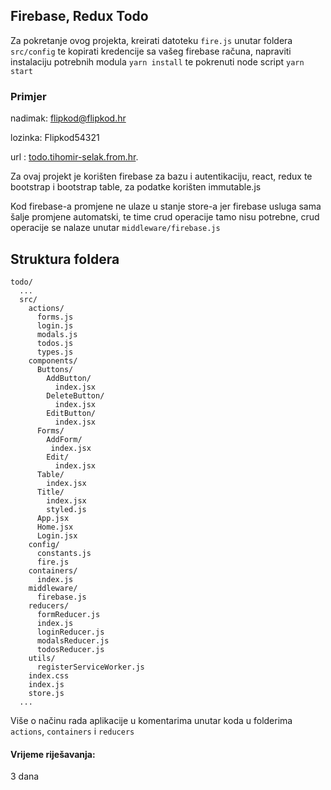 ## Firebase, Redux Todo

Za pokretanje ovog projekta, kreirati datoteku `fire.js` unutar foldera `src/config` te kopirati kredencije sa vašeg firebase računa, napraviti instalaciju potrebnih modula `yarn install` te pokrenuti node script `yarn start`


### Primjer 

nadimak: flipkod@flipkod.hr 

lozinka: Flipkod54321

url : [todo.tihomir-selak.from.hr](http://todo.tihomir-selak.from.hr/).

Za ovaj projekt je korišten firebase za bazu i autentikaciju, react, redux te bootstrap i bootstrap table, za podatke korišten immutable.js

Kod firebase-a promjene ne ulaze u stanje store-a jer firebase usluga sama šalje promjene automatski, te time crud operacije tamo nisu potrebne, crud operacije se nalaze unutar `middleware/firebase.js`

## Struktura foldera

```
todo/
  ...
  src/
    actions/
      forms.js
      login.js
      modals.js
      todos.js
      types.js
    components/
      Buttons/
        AddButton/
          index.jsx
        DeleteButton/
          index.jsx
        EditButton/
          index.jsx
      Forms/
        AddForm/
         index.jsx
        Edit/
          index.jsx
      Table/
        index.jsx
      Title/
        index.jsx
        styled.js
      App.jsx
      Home.jsx
      Login.jsx
    config/
      constants.js
      fire.js
    containers/
      index.js
    middleware/
      firebase.js
    reducers/
      formReducer.js
      index.js
      loginReducer.js
      modalsReducer.js
      todosReducer.js
    utils/
      registerServiceWorker.js
    index.css
    index.js
    store.js
  ...
```

Više o načinu rada aplikacije u komentarima unutar koda u folderima `actions`, `containers` i `reducers`

#### Vrijeme riješavanja:

3 dana